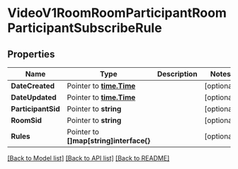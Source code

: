 # VideoV1RoomRoomParticipantRoomParticipantSubscribeRule

## Properties

Name | Type | Description | Notes
------------ | ------------- | ------------- | -------------
**DateCreated** | Pointer to [**time.Time**](time.Time.md) |  | [optional] 
**DateUpdated** | Pointer to [**time.Time**](time.Time.md) |  | [optional] 
**ParticipantSid** | Pointer to **string** |  | [optional] 
**RoomSid** | Pointer to **string** |  | [optional] 
**Rules** | Pointer to **[]map[string]interface{}** |  | [optional] 

[[Back to Model list]](../README.md#documentation-for-models) [[Back to API list]](../README.md#documentation-for-api-endpoints) [[Back to README]](../README.md)


